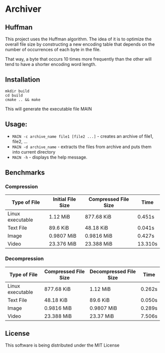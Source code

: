 # Archiver

## Huffman

This project uses the Huffman algorithm.
The idea of it is to optimize the overall file size by
constructing a new encoding table that depends on the number
of occurrences of each byte in the file. 

That way, a byte that occurs 10 times more frequently than the other will
tend to have a shorter encoding word length.

## Installation

```
mkdir build
cd build
cmake .. && make 
```

This will generate the executable file MAIN

## Usage:

* `MAIN -c archive_name file1 [file2 ...]` - creates an archive of file1, file2, ...
* `MAIN -d archive_name` - extracts the files from archive and puts them into current directory
* `MAIN -h` - displays the help message.

## Benchmarks

### Compression

|   Type of File   | Initial File Size | Compressed File Size |   Time   |
|------------------|-------------------|----------------------|----------|
| Linux executable |      1.12 MiB     |      877.68 KiB      |  0.451s  |
|    Text File     |      89.6 KiB     |      48.18  KiB      |  0.041s  |
|      Image       |     0.9807 MiB    |      0.9816 MiB      |  0.427s  |
|      Video       |     23.376 MiB    |      23.388 MiB      |  13.310s |

### Decompression

|   Type of File   | Compressed File Size | Decompressed File Size |   Time   |
|------------------|----------------------|------------------------|----------|
| Linux executable |      877.68 KiB      |        1.12 MiB        |  0.262s  |
|    Text File     |      48.18  KiB      |        89.6 KiB        |  0.050s  |
|      Image       |      0.9816 MiB      |       0.9807 MiB       |  0.289s  |
|      Video       |      23.388 MiB      |        23.37 MiB       |  7.506s  |

## License

This software is being distributed under the MIT License
